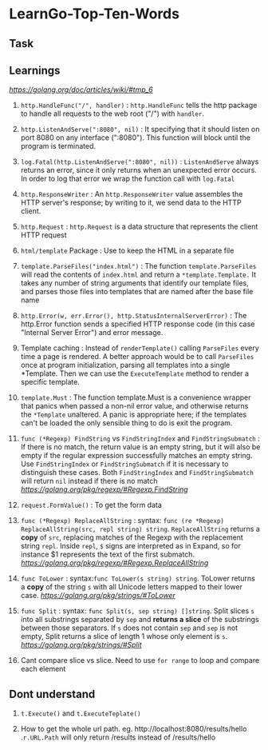 # LearnGo-Top-Ten-Words
## Task 

## Learnings
*https://golang.org/doc/articles/wiki/#tmp_6*
1. `http.HandleFunc("/", handler)` :
`http.HandleFunc` tells the http package to handle all requests to the web root ("/") with `handler`.

2. `http.ListenAndServe(":8080", nil)` :
 It specifying that it should listen on port 8080 on any interface (":8080"). This function will block until the program is terminated.

3. `log.Fatal(http.ListenAndServe(":8080", nil))` :
`ListenAndServe` always returns an error, since it only returns when an unexpected error occurs. In order to log that error we wrap the function call with `log.Fatal `

4. `http.ResponseWriter` : 
An `http.ResponseWriter` value assembles the HTTP server's response; by writing to it, we send data to the HTTP client.

5. `http.Request` :
`http.Request` is a data structure that represents the client HTTP request

6. `html/template` Package :
Use to keep the HTML in a separate file

7. `template.ParseFiles("index.html")` :
The function `template.ParseFiles` will read the contents of `index.html` and return a `*template.Template.`
   It takes any number of string arguments that identify our template files, and parses those files into templates that are named after the base file name

8. `http.Error(w, err.Error(), http.StatusInternalServerError)` :
The http.Error function sends a specified HTTP response code (in this case "Internal Server Error") and error message.

9. Template caching : 
   Instead of `renderTemplate()` calling `ParseFiles` every time a page is rendered. A better approach would be to call `ParseFiles` once at program initialization, parsing all templates into a single *Template. Then we can use the `ExecuteTemplate` method to render a specific template.

10. `template.Must` : 
The function template.Must is a convenience wrapper that panics when passed a non-nil error value, and otherwise returns the `*Template` unaltered. A panic is appropriate here; if the templates can't be loaded the only sensible thing to do is exit the program.

11. `func (*Regexp) FindString` vs  `FindStringIndex` and `FindStringSubmatch` :
If there is no match, the return value is an empty string, but it will also be empty if the regular expression successfully matches an empty string. Use `FindStringIndex` or `FindStringSubmatch` if it is necessary to distinguish these cases. 
Both `FindStringIndex` and `FindStringSubmatch` will return `nil` instead if there is no match
*https://golang.org/pkg/regexp/#Regexp.FindString*

12. `request.FormValue()` : 
To get the form data

13.  `func (*Regexp) ReplaceAllString` :
syntax: `func (re *Regexp) ReplaceAllString(src, repl string) string`.
`ReplaceAllString` returns a **copy** of `src`, replacing matches of the Regexp with the replacement string `repl`. Inside `repl`, `$` signs are interpreted as in Expand, so for instance $1 represents the text of the first submatch.
*https://golang.org/pkg/regexp/#Regexp.ReplaceAllString*

14. `func ToLower` :
syntax:`func ToLower(s string) string`.
ToLower returns a **copy** of the string `s` with all Unicode letters mapped to their lower case.
*https://golang.org/pkg/strings/#ToLower*

15. `func Split` :
syntax: `func Split(s, sep string) []string`.
Split slices `s` into all substrings separated by `sep` and **returns a slice** of the substrings between those separators.
If `s` does not contain `sep` and `sep` is not empty, Split returns a slice of length 1 whose only element is `s`.
*https://golang.org/pkg/strings/#Split*

16. Cant compare slice vs slice. Need to use `for range` to loop and compare each element
## Dont understand
1. `t.Execute()` and `t.ExecuteTeplate()`

2. How to get the whole url path. eg. http://localhost:8080/results/hello .`r.URL.Path` will only return /results instead of /results/hello